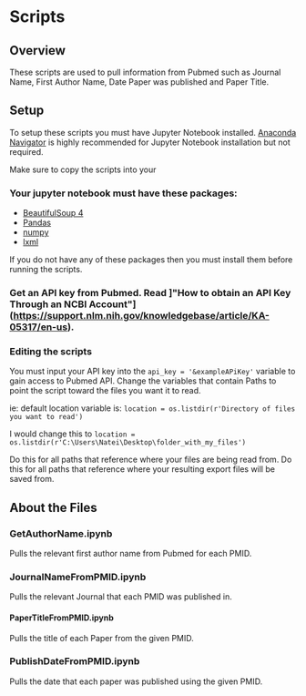 # Scripts
## Overview
These scripts are used to pull information from Pubmed such as Journal Name, First Author Name, Date Paper was published and Paper Title.

## Setup
To setup these scripts you must have Jupyter Notebook installed. [Anaconda Navigator](https://docs.anaconda.com/anaconda/install/) is highly recommended for Jupyter Notebook installation but not required.

Make sure to copy the scripts into your 
### Your jupyter notebook must have these packages:
* [BeautifulSoup 4](https://www.geeksforgeeks.org/beautifulsoup-installation-python/)
* [Pandas](https://pandas.pydata.org/docs/getting_started/install.html)
* [numpy](https://numpy.org/install/)
* [lxml](https://pypi.org/project/lxml/)

If you do not have any of these packages then you must install them before running the scripts.
### Get an API key from Pubmed. Read ]"How to obtain an API Key Through an NCBI Account"](https://support.nlm.nih.gov/knowledgebase/article/KA-05317/en-us).

### Editing the scripts
You must input your API key into the ```api_key = '&exampleAPiKey'``` variable to gain access to Pubmed API.
Change the variables that contain Paths to point the script toward the files you want it to read.

ie: default location variable is: ```location = os.listdir(r'Directory of files you want to read')```

I would change this to ```location = os.listdir(r'C:\Users\Natei\Desktop\folder_with_my_files')```

Do this for all paths that reference where your files are being read from.
Do this for all paths that reference where your resulting export files will be saved from.

## About the Files

### GetAuthorName.ipynb
Pulls the relevant first author name from Pubmed for each PMID.

### JournalNameFromPMID.ipynb
Pulls the relevant Journal that each PMID was published in.

#### PaperTitleFromPMID.ipynb
Pulls the title of each Paper from the given PMID.

### PublishDateFromPMID.ipynb
Pulls the date that each paper was published using the given PMID.
